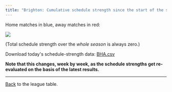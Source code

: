```yaml
---
title: "Brighton: Cumulative schedule strength since the start of the season"
---
```


Home matches in blue, away matches in red:


![](/assets/leagues/england-premier-league/2017/schedule-strengths/BHA.png)

(Total schedule strength over the *whole season* is always zero.)


Download today's schedule-strength data: [BHA.csv](/assets/leagues/england-premier-league/2017/schedule-strengths/BHA.csv)

**Note that this changes, week by week, as the schedule strengths get re-evaluated on the
basis of the latest results.**

-----

[Back](/leagues/england-premier-league) to the league table.



